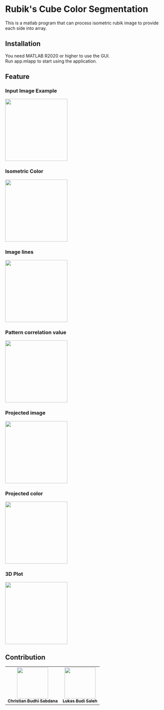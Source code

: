 # Rubik's Cube Color Segmentation

This is a matlab program that can process isometric rubik image to provide each side into array.

## Installation

You need MATLAB R2020 or higher to use the GUI. <br>
Run app.mlapp to start using the application.

## Feature

### Input Image Example
<image width="200px" height="200px" src="https://i.ibb.co/m8vtqG7/message-Image-1620286696552.jpg" />

### Isometric Color
<image width="200px" height="200px" src="https://i.ibb.co/gTmXBNS/message-Image-1620286891055.jpg" />
  
### Image lines
<img width="200px" height="200px" src="https://i.ibb.co/zHXDvdh/message-Image-1620287494003.jpg" />

### Pattern correlation value
<img width="200px" height="200px" src="https://i.ibb.co/F648GP8/message-Image-1620286925188.jpg" />

### Projected image
<img width="200px" height="200px" src="https://i.ibb.co/Tw0t7f3/message-Image-1620286962645.jpg" />

### Projected color
<img width="200px" height="200px" src="https://i.ibb.co/d79GG29/message-Image-1620286971776.jpg" />

### 3D Plot
<img width="200px" height="200px" src="https://i.ibb.co/gr2K5V9/message-Image-1620286988436.jpg" />

## Contribution
<table>
  <tr>
    <td align="center"><a href="https://github.com/MaclaurinSeries"><img src="https://avatars.githubusercontent.com/u/63801107?v=4" width="100px;" alt=""/><br /><sub><b>Christian Budhi Sabdana</b></sub></a></td>
    <td align="center"><a href="https://github.com/Ztrohub"><img src="https://avatars.githubusercontent.com/u/63593728?v=4" width="100px;" alt=""/><br /><sub><b>Lukas Budi Saleh</b></sub></a><br /></td>
  </tr>
</table>

